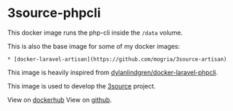 # 3source-phpcli

This docker image runs the php-cli inside the `/data` volume.

This is also the base image for some of my docker images:

    * [docker-laravel-artisan](https://github.com/mogria/3source-artisan)

This image is heavily inspired from [dylanlindgren/docker-laravel-phpcli](https://github.com/dylanlindgren/docker-laravel-phpcli).

This image is used to develop the [3source](https://github.com/mogria/3source) project.

View on [dockerhub](https://hub.docker.com/r/mogria/3source-phpcli)
View on [github](https://github.com/mogria/3source-data).
